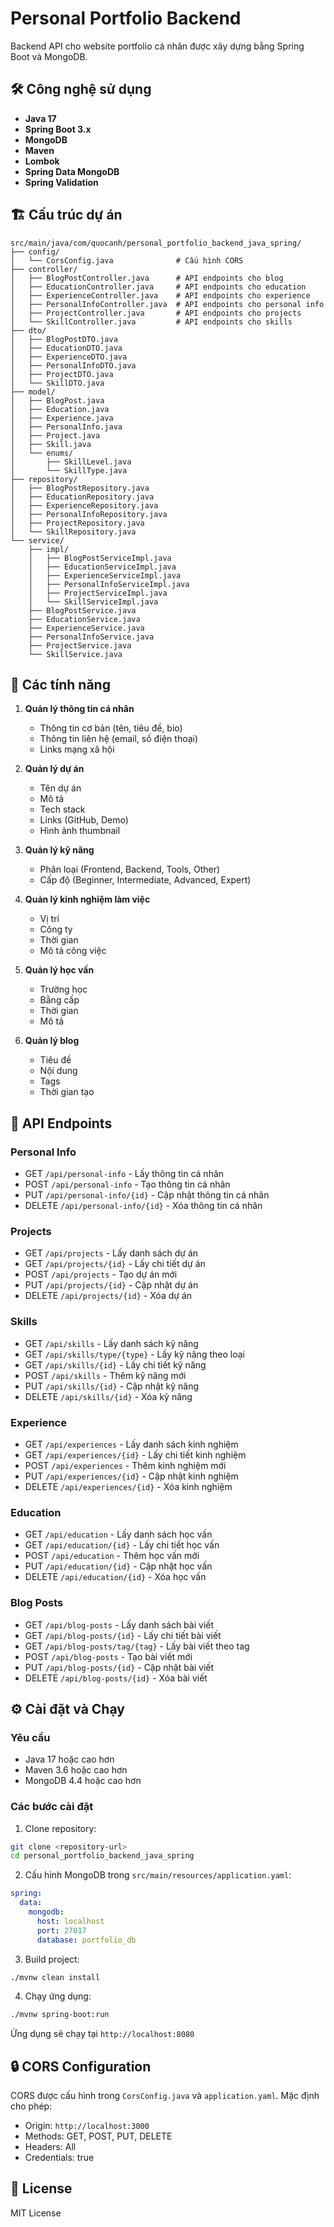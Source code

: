 # Personal Portfolio Backend

Backend API cho website portfolio cá nhân được xây dựng bằng Spring Boot và MongoDB.

## 🛠 Công nghệ sử dụng

- **Java 17**
- **Spring Boot 3.x**
- **MongoDB**
- **Maven**
- **Lombok**
- **Spring Data MongoDB**
- **Spring Validation**

## 🏗 Cấu trúc dự án

```
src/main/java/com/quocanh/personal_portfolio_backend_java_spring/
├── config/
│   └── CorsConfig.java              # Cấu hình CORS
├── controller/
│   ├── BlogPostController.java      # API endpoints cho blog
│   ├── EducationController.java     # API endpoints cho education
│   ├── ExperienceController.java    # API endpoints cho experience
│   ├── PersonalInfoController.java  # API endpoints cho personal info
│   ├── ProjectController.java       # API endpoints cho projects
│   └── SkillController.java         # API endpoints cho skills
├── dto/
│   ├── BlogPostDTO.java
│   ├── EducationDTO.java
│   ├── ExperienceDTO.java
│   ├── PersonalInfoDTO.java
│   ├── ProjectDTO.java
│   └── SkillDTO.java
├── model/
│   ├── BlogPost.java
│   ├── Education.java
│   ├── Experience.java
│   ├── PersonalInfo.java
│   ├── Project.java
│   ├── Skill.java
│   └── enums/
│       ├── SkillLevel.java
│       └── SkillType.java
├── repository/
│   ├── BlogPostRepository.java
│   ├── EducationRepository.java
│   ├── ExperienceRepository.java
│   ├── PersonalInfoRepository.java
│   ├── ProjectRepository.java
│   └── SkillRepository.java
└── service/
    ├── impl/
    │   ├── BlogPostServiceImpl.java
    │   ├── EducationServiceImpl.java
    │   ├── ExperienceServiceImpl.java
    │   ├── PersonalInfoServiceImpl.java
    │   ├── ProjectServiceImpl.java
    │   └── SkillServiceImpl.java
    ├── BlogPostService.java
    ├── EducationService.java
    ├── ExperienceService.java
    ├── PersonalInfoService.java
    ├── ProjectService.java
    └── SkillService.java
```

## 🚀 Các tính năng

1. **Quản lý thông tin cá nhân**
   - Thông tin cơ bản (tên, tiêu đề, bio)
   - Thông tin liên hệ (email, số điện thoại)
   - Links mạng xã hội

2. **Quản lý dự án**
   - Tên dự án
   - Mô tả
   - Tech stack
   - Links (GitHub, Demo)
   - Hình ảnh thumbnail

3. **Quản lý kỹ năng**
   - Phân loại (Frontend, Backend, Tools, Other)
   - Cấp độ (Beginner, Intermediate, Advanced, Expert)

4. **Quản lý kinh nghiệm làm việc**
   - Vị trí
   - Công ty
   - Thời gian
   - Mô tả công việc

5. **Quản lý học vấn**
   - Trường học
   - Bằng cấp
   - Thời gian
   - Mô tả

6. **Quản lý blog**
   - Tiêu đề
   - Nội dung
   - Tags
   - Thời gian tạo

## 📝 API Endpoints

### Personal Info
- GET `/api/personal-info` - Lấy thông tin cá nhân
- POST `/api/personal-info` - Tạo thông tin cá nhân
- PUT `/api/personal-info/{id}` - Cập nhật thông tin cá nhân
- DELETE `/api/personal-info/{id}` - Xóa thông tin cá nhân

### Projects
- GET `/api/projects` - Lấy danh sách dự án
- GET `/api/projects/{id}` - Lấy chi tiết dự án
- POST `/api/projects` - Tạo dự án mới
- PUT `/api/projects/{id}` - Cập nhật dự án
- DELETE `/api/projects/{id}` - Xóa dự án

### Skills
- GET `/api/skills` - Lấy danh sách kỹ năng
- GET `/api/skills/type/{type}` - Lấy kỹ năng theo loại
- GET `/api/skills/{id}` - Lấy chi tiết kỹ năng
- POST `/api/skills` - Thêm kỹ năng mới
- PUT `/api/skills/{id}` - Cập nhật kỹ năng
- DELETE `/api/skills/{id}` - Xóa kỹ năng

### Experience
- GET `/api/experiences` - Lấy danh sách kinh nghiệm
- GET `/api/experiences/{id}` - Lấy chi tiết kinh nghiệm
- POST `/api/experiences` - Thêm kinh nghiệm mới
- PUT `/api/experiences/{id}` - Cập nhật kinh nghiệm
- DELETE `/api/experiences/{id}` - Xóa kinh nghiệm

### Education
- GET `/api/education` - Lấy danh sách học vấn
- GET `/api/education/{id}` - Lấy chi tiết học vấn
- POST `/api/education` - Thêm học vấn mới
- PUT `/api/education/{id}` - Cập nhật học vấn
- DELETE `/api/education/{id}` - Xóa học vấn

### Blog Posts
- GET `/api/blog-posts` - Lấy danh sách bài viết
- GET `/api/blog-posts/{id}` - Lấy chi tiết bài viết
- GET `/api/blog-posts/tag/{tag}` - Lấy bài viết theo tag
- POST `/api/blog-posts` - Tạo bài viết mới
- PUT `/api/blog-posts/{id}` - Cập nhật bài viết
- DELETE `/api/blog-posts/{id}` - Xóa bài viết

## ⚙️ Cài đặt và Chạy

### Yêu cầu
- Java 17 hoặc cao hơn
- Maven 3.6 hoặc cao hơn
- MongoDB 4.4 hoặc cao hơn

### Các bước cài đặt

1. Clone repository:
```bash
git clone <repository-url>
cd personal_portfolio_backend_java_spring
```

2. Cấu hình MongoDB trong `src/main/resources/application.yaml`:
```yaml
spring:
  data:
    mongodb:
      host: localhost
      port: 27017
      database: portfolio_db
```

3. Build project:
```bash
./mvnw clean install
```

4. Chạy ứng dụng:
```bash
./mvnw spring-boot:run
```

Ứng dụng sẽ chạy tại `http://localhost:8080`

## 🔒 CORS Configuration

CORS được cấu hình trong `CorsConfig.java` và `application.yaml`. Mặc định cho phép:
- Origin: `http://localhost:3000`
- Methods: GET, POST, PUT, DELETE
- Headers: All
- Credentials: true

## 📝 License

MIT License 